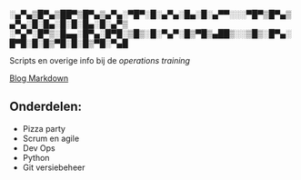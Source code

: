 ░▄▀▄▒█▀▄▒██▀▒█▀▄▒▄▀▄░▀█▀░█░▄▀▄░█▄░█░▄▀▀░░░▀█▀▒█▀▄▒▄▀▄░█░█▄░█░█░█▄░█░▄▀▒
░▀▄▀░█▀▒░█▄▄░█▀▄░█▀█░▒█▒░█░▀▄▀░█▒▀█▒▄██▒░░▒█▒░█▀▄░█▀█░█░█▒▀█░█░█▒▀█░▀▄█
        
Scripts en overige info bij de *operations training*

[Blog Markdown](https://daringfireball.net/projects/markdown/)

## Onderdelen:
- Pizza party
- Scrum en agile
- Dev Ops
- Python
- Git versiebeheer
